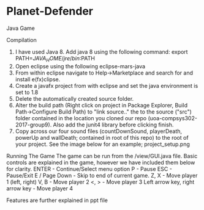# Planet-Defender
Java Game

Compilation
1) I have used Java 8. Add java 8 using the following command: export PATH=$JAVA_HOME/jre/bin:$PATH
2) Open eclipse using the following eclipse-mars-java
3) From within eclipse navigate to Help->Marketplace and search for and install e(fx)clipse.
4) Create a javafx project from with eclipse and set the java environment is set to 1.8
5) Delete the automatically created source folder.
6) Alter the build path (Right click on project in Package Explorer, Build Path->Configure Build Path) to "link source.." the to the source ("src") folder contained in the location you cloned our repo (uoa-compsys302-2017-group9). Also add the junit4 library before clicking finish.
7) Copy across our four sound files (countDownSound, playerDeath, powerUp and wallDeath; contained in root of this repo) to the root of your project. See the image below for an example;
project_setup.png


Running The Game
The game can be run from the /view/GUI.java file.
Basic controls are explained in the game, however we have included them below for clarity.
ENTER - Continue/Select menu option
P - Pause
ESC - Pause/Exit
E / Page Down - Skip to end of current game.
Z, X - Move player 1 (left, right)
V, B - Move player 2
<, > - Move player 3
Left arrow key, right arrow key - Move player 4

Features are further explained in ppt file 
